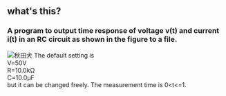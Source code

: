 ## what's this?
### A program to output time response of voltage v(t) and current i(t) in an RC circuit as shown in the figure to a file.
![秋田犬](https://github.com/sanao1006/My_Cpp-_Space/blob/master/RC%20circuit/rc.png)
The default setting is  
V=50V  
R=10.0kΩ  
C=10.0μF  
but it can be changed freely. The measurement time is 0<t<=1.
